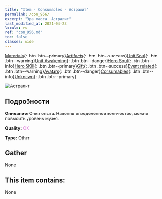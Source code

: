 ```yaml
---
title: "Item - Consumables - Астралит"
permalink: /con_956/
excerpt: "Эра хаоса  Астралит"
last_modified_at: 2021-04-23
locale: ru
ref: "con_956.md"
toc: false
classes: wide
---
```

 [Materials](/ItemsRU/){: .btn .btn--primary}[Artifacts](/ItemsRU/Artifacts/){: .btn .btn--success}[Unit Soul](/ItemsRU/UnitSoul/){: .btn .btn--warning}[Unit Awakening](/ItemsRU/UnitAwakening/){: .btn .btn--danger}[Hero Soul](/ItemsRU/HeroSoul/){: .btn .btn--info}[Hero SKill](/ItemsRU/HeroSkill/){: .btn .btn--primary}[Gift](/ItemsRU/Gift/){: .btn .btn--success}[Event related](/ItemsRU/Events/){: .btn .btn--warning}[Avatars](/ItemsRU/Avatars/){: .btn .btn--danger}[Consumables](/ItemsRU/Consumables/){: .btn .btn--info}[Unknown](/ItemsRU/Unknown/){: .btn .btn--primary}

 ![Астралит](/images/t/i_40051.png)

## Подробности
 **Описание:** Очки опыта. Накопив определенное количество, можно повысить уровень музея.

 **Quality:** <span style="color: #DA70D6">OK</span>

 **Type:** Other

## Gather

  None

## This item contains:

  None

